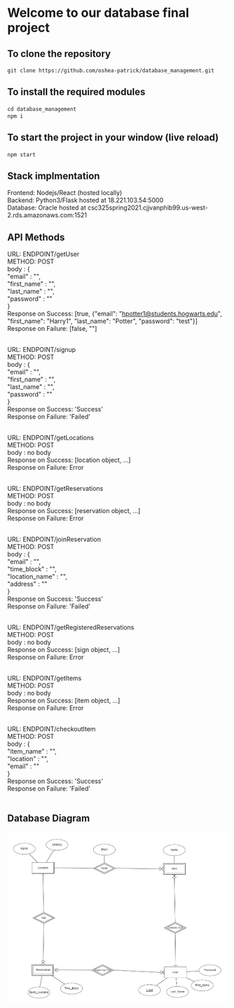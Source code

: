 # Welcome to our database final project

## To clone the repository

```
git clone https://github.com/oshea-patrick/database_management.git
```

## To install the required modules

```
cd database_management
npm i
```

## To start the project in your window (live reload)

```
npm start
```

## Stack implmentation
Frontend: Nodejs/React (hosted locally)
<br/>
Backend: Python3/Flask hosted at 18.221.103.54:5000
<br/>
Database: Oracle hosted at csc325spring2021.cjjvanphib99.us-west-2.rds.amazonaws.com:1521
<br/>

## API Methods

URL: ENDPOINT/getUser
<br/>
METHOD: POST
<br/>
body : {
<br/>
    "email" : "",
<br/>
    "first_name" : "",
<br/>
    "last_name" : "",
<br/>
    "password" : ""
<br/>
}
<br/>
Response on Success: [true, {"email": "hpotter1@students.hogwarts.edu", "first_name": "Harry1", "last_name": "Potter", "password": "test"}]
<br/>
Response on Failure: [false, ""]
<br/>
<br/>

URL: ENDPOINT/signup
<br/>
METHOD: POST
<br/>
body : {
<br/>
    "email" : "",
<br/>
    "first_name" : "",
<br/>
    "last_name" : "",
<br/>
    "password" : ""
<br/>
}
<br/>
Response on Success: 'Success'
<br/>
Response on Failure: 'Failed'
<br/>
<br/>

URL: ENDPOINT/getLocations
<br/>
METHOD: POST
<br/>
body : no body
<br/>
Response on Success: [location object, ...]
<br/>
Response on Failure: Error
<br/>
<br/>

URL: ENDPOINT/getReservations
<br/>
METHOD: POST
<br/>
body : no body
<br/>
Response on Success: [reservation object, ...]
<br/>
Response on Failure: Error
<br/>
<br/>

URL: ENDPOINT/joinReservation
<br/>
METHOD: POST
<br/>
body : {
<br/>
    "email" : "",
<br/>
    "time_block" : "",
<br/>
    "location_name" : "",
<br/>
    "address" : ""
<br/>
}
<br/>
Response on Success: 'Success'
<br/>
Response on Failure: 'Failed'
<br/>
<br/>

URL: ENDPOINT/getRegisteredReservations
<br/>
METHOD: POST
<br/>
body : no body
<br/>
Response on Success: [sign object, ...]
<br/>
Response on Failure: Error
<br/>
<br/>

URL: ENDPOINT/getItems
<br/>
METHOD: POST
<br/>
body : no body
<br/>
Response on Success: [item object, ...]
<br/>
Response on Failure: Error
<br/>
<br/>

URL: ENDPOINT/checkoutItem
<br/>
METHOD: POST
<br/>
body : {
<br/>
    "item_name" : "",
<br/>
    "location" : "",
<br/>
    "email" : ""
<br/>
}
<br/>
Response on Success: 'Success'
<br/>
Response on Failure: 'Failed'
<br/>
<br/>

## Database Diagram

<img src='Capture.PNG' />
